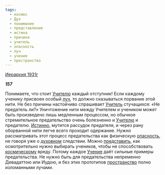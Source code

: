 ```yaml
---
tags:
  - космос
  - Дух
  - понимание
  - представление
  - истина
  - причина
  - учитель
  - опасность
  - луч
  - учение
  - пространство
---
```

[Иерархия 1931г](https://127.0.0.1:4002/agni/1931)

___157___

Понимаете, что стоит [Учителю](../../../tags/#учитель) каждый отступник! Если каждому ученику присвоен особый [луч](../../../tags/#луч), то должно сказываться порвание этой нити. Не без причины настойчиво спрашивает [Учитель](../../../tags/#учитель) стучащихся: «Не предатель ли?» Уничтожение нити между Учителем и учеником может быть произведено лишь медленным процессом, но обычное стремительное предательство очень болезненно и [Учителю](../../../tags/#учитель) и предателю. [Истинно](../../../tags/#истина), мутится рассудок предателя, и через рану оборванной нити легче всего проходит одержание. Нужно рассматривать этот процесс предательства как физическую [опасность](../../../tags/#опасность), не говоря уже о [духовном](../../../tags/#Дух) следствии. Можно [представить](../../../tags/#представление), как осмотрительно нужно выбирать учеников, чтобы не способствовать [космическому](../../../tags/#космос) вреду. Потому каждое [Учение](../../../tags/#учение) даёт сильные примеры предательства. Не нужно быть для предательства непременно Девадаттою или Иудою, и без этих прототипов [пространство](../../../tags/#пространство) полно изломанными лучами.   

